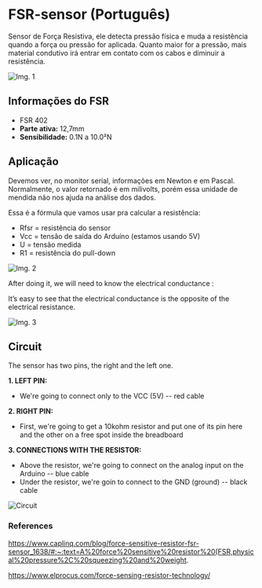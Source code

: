 # FSR-sensor (Português)
Sensor de Força Resistiva, ele detecta pressão física e muda a resistência quando a força ou pressão for aplicada. Quanto maior for a pressão, mais material condutivo irá entrar em contato com os cabos e diminuir a resistência. 

![Img. 1](https://user-images.githubusercontent.com/89589831/175841407-2f120a7c-c3ec-4b06-8f27-fa62ea024843.png)


## Informações do FSR

- FSR 402
- **Parte ativa:** 12,7mm
- **Sensibilidade:** 0.1N a 10.0²N

## Aplicação

Devemos ver, no monitor serial, informações em Newton e em Pascal. Normalmente, o valor retornado é em milivolts, porém essa unidade de mendida não nos ajuda na análise dos dados.

Essa é a fórmula que vamos usar pra calcular a resistência:
 - Rfsr = resistência do sensor
 - Vcc = tensão de saída do Arduíno (estamos usando 5V)
 - U = tensão medida
 - R1 = resistência do pull-down 


![Img. 2](https://user-images.githubusercontent.com/89589831/175950357-a65712df-8a8a-41fb-a32a-d6d6ac32dbab.png)


After doing it, we will need to know the electrical conductance :

It’s easy to see that the electrical conductance is the opposite of the electrical resistance.

![Img. 3](https://user-images.githubusercontent.com/89589831/175951223-72508f11-a1ae-453a-a457-4676292dfc39.jpeg)


## Circuit
The sensor has two pins, the right and the left one.

**1. LEFT PIN:**
- We're going to connect only to the VCC (5V) -- red cable 


**2. RIGHT PIN:**
- First, we're going to get a 10kohm resistor and put one of its pin here and the other on a free spot inside the breadboard


**3. CONNECTIONS WITH THE RESISTOR:**
- Above the resistor, we're going to connect on the analog input on the Arduino -- blue cable
- Under the resistor, we're goin to connect to the GND (ground) -- black cable



![Circuit](https://user-images.githubusercontent.com/89589831/175819253-d190b07d-48bd-44ff-b732-99d5664948bd.jpeg)


### References
https://www.caplinq.com/blog/force-sensitive-resistor-fsr-sensor_1638/#:~:text=A%20force%20sensitive%20resistor%20(FSR,physical%20pressure%2C%20squeezing%20and%20weight.

https://www.elprocus.com/force-sensing-resistor-technology/

